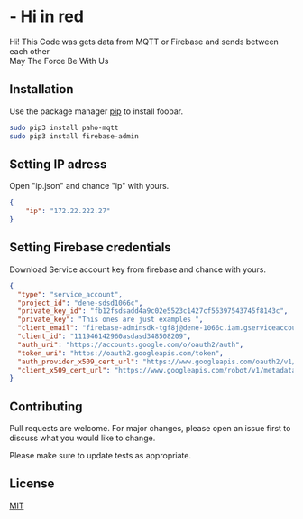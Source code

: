 # - Hi in red 
Hi! This Code was gets data from MQTT or Firebase and sends between each other\
May The Force Be With Us

## Installation

Use the package manager [pip](https://pip.pypa.io/en/stable/) to install foobar.

```bash
sudo pip3 install paho-mqtt
sudo pip3 install firebase-admin
```

## Setting IP adress
Open "ip.json" and chance "ip" with yours.
```json
{
    "ip": "172.22.222.27"
}
```
## Setting Firebase credentials
Download Service account key from firebase and chance with yours.
```json
{
  "type": "service_account",
  "project_id": "dene-sdsd1066c",
  "private_key_id": "fb12fsdsadd4a9c02e5523c1427cf55397543745f8143c",
  "private_key": "This ones are just examples ",
  "client_email": "firebase-adminsdk-tgf8j@dene-1066c.iam.gserviceaccount.com",
  "client_id": "111946142960asdasd348508209",
  "auth_uri": "https://accounts.google.com/o/oauth2/auth",
  "token_uri": "https://oauth2.googleapis.com/token",
  "auth_provider_x509_cert_url": "https://www.googleapis.com/oauth2/v1/certs",
  "client_x509_cert_url": "https://www.googleapis.com/robot/v1/metadata/x509/firebase-adminsdk-tgf8j%40dene-1066c.iam.gserviceaccount.com"
}
```

## Contributing
Pull requests are welcome. For major changes, please open an issue first to discuss what you would like to change.

Please make sure to update tests as appropriate.

## License
[MIT](https://choosealicense.com/licenses/mit/)
